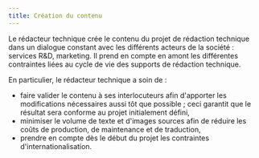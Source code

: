 ```yaml
---
title: Création du contenu
---
```


Le rédacteur technique crée le contenu du projet de rédaction technique
dans un dialogue constant avec les différents acteurs de la société :
services R&D, marketing. Il prend en compte en amont les différentes
contraintes liées au cycle de vie des supports de rédaction technique.

En particulier, le rédacteur technique a soin de :

-   faire valider le contenu à ses interlocuteurs afin d'apporter les
    modifications nécessaires aussi tôt que possible ; ceci garantit que
    le résultat sera conforme au projet initialement défini,
-   minimiser le volume de texte et d'images sources afin de réduire
    les coûts de production, de maintenance et de traduction,
-   prendre en compte dès le début du projet les contraintes
    d'internationalisation.
